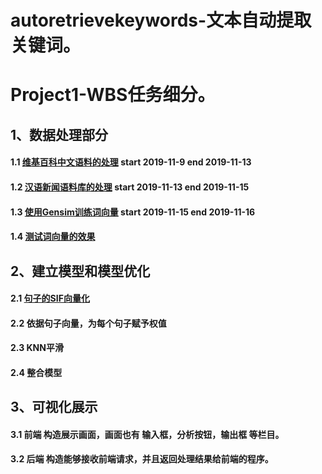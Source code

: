 # autoretrievekeywords-文本自动提取关键词。

# Project1-WBS任务细分。

## 1、数据处理部分

  #### 1.1 [维基百科中文语料的处理](https://github.com/Oscarjia/autoretrievekeywords/blob/master/1.1wikiwordsprocess.md) start 2019-11-9 end 2019-11-13
 
  #### 1.2 [汉语新闻语料库的处理](https://github.com/Oscarjia/autoretrievekeywords/blob/master/1.2chinesenewscorpus.md) start 2019-11-13 end 2019-11-15
 
  #### 1.3 [使用Gensim训练词向量](https://github.com/Oscarjia/autoretrievekeywords/blob/master/1.3gensimtrain.md) start 2019-11-15 end 2019-11-16
 
  #### 1.4 [测试词向量的效果](https://github.com/Oscarjia/autoretrievekeywords/blob/master/1.4testwordvect.md)
 
## 2、建立模型和模型优化

 #### 2.1 [句子的SIF向量化](https://github.com/Oscarjia/autoretrievekeywords/blob/master/2.1SIF.md)
 
 #### 2.2 依据句子向量，为每个句子赋予权值
 
 #### 2.3  KNN平滑
 
 #### 2.4  整合模型
 
## 3、可视化展示

 #### 3.1 前端 构造展示画面，画面也有 输入框，分析按钮，输出框 等栏目。 
 
 #### 3.2 后端 构造能够接收前端请求，并且返回处理结果给前端的程序。
 
